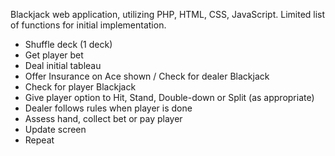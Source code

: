 Blackjack web application, utilizing PHP, HTML, CSS, JavaScript.
Limited list of functions for initial implementation.
- Shuffle deck (1 deck)
- Get player bet
- Deal initial tableau
- Offer Insurance on Ace shown / Check for dealer Blackjack
- Check for player Blackjack
- Give player option to Hit, Stand, Double-down or Split (as appropriate)
- Dealer follows rules when player is done
- Assess hand, collect bet or pay player
- Update screen
- Repeat
